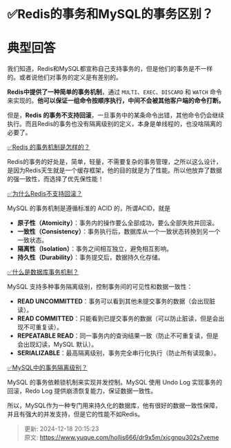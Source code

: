 # ✅Redis的事务和MySQL的事务区别？

# 典型回答


我们知道，Redis和MySQL都宣称自己支持事务的，但是他们的事务是不一样的。或者说他们对事务的定义是有差别的。



**Redis中提供了一种简单的事务机制**，通过 `MULTI`、`EXEC`、`DISCARD` 和 `WATCH` 命令来实现的。**他可以保证一组命令按顺序执行，中间不会被其他客户端的命令打断。**



但是，**Redis 的事务不支持回滚**，一旦事务中的某条命令出错，其他命令仍会继续执行。而且Redis的事务也没有隔离级别的定义，本身是单线程的，也没啥隔离的必要了。



[✅Redis 的事务机制是怎样的？](https://www.yuque.com/hollis666/dr9x5m/xxxz79)



Redis的事务的好处是，简单，轻量，不需要复杂的事务管理，之所以这么设计，是因为Redis天生就是一个缓存框架，他的目的就是为了性能。所以他放弃了数据的强一致性，而选择了优先保性能！



[✅为什么Redis不支持回滚？](https://www.yuque.com/hollis666/dr9x5m/gt0qpqluiwb7bg70)





MySQL 的事务机制是遵循标准的 ACID 的，所谓ACID，就是

+ **原子性（Atomicity）**：事务内的操作要么全部成功，要么全部失败并回滚。
+ **一致性（Consistency）**：事务执行后，数据库从一个一致状态转换到另一个一致状态。
+ **隔离性（Isolation）**：事务之间相互独立，避免相互影响。
+ **持久性（Durability）**：事务提交后，数据持久化存储。



[✅什么是数据库事务机制？](https://www.yuque.com/hollis666/dr9x5m/bvelw3)



MySQL 支持多种事务隔离级别，控制事务间的可见性和数据一致性：

+ **READ UNCOMMITTED**：事务可以看到其他未提交事务的数据（会出现脏读）。
+ **READ COMMITTED**：只能看到已提交事务的数据（可以防止脏读，但是会出现不可重复读）。
+ **REPEATABLE READ**：同一事务内的查询结果一致（防止不可重复读，但是会出现幻读，MySQL 默认）。
+ **SERIALIZABLE**：最高隔离级别，事务完全串行化执行（防止所有读现象）。



[✅MySQL中的事务隔离级别？](https://www.yuque.com/hollis666/dr9x5m/ytxaew)



MySQL 的事务依赖锁机制来实现并发控制。MySQL 使用 Undo Log 实现事务的回滚，Redo Log 提供崩溃恢复能力，保证数据一致性。



所以，MySQL作为一种专门用来持久化的数据库，他有很好的数据一致性保障，并且有强大的并发支持，但是它的性能不如Redis。







> 更新: 2024-12-18 20:15:23  
> 原文: <https://www.yuque.com/hollis666/dr9x5m/xicgnpu302s7veme>